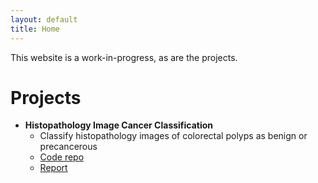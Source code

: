 ```yaml
---
layout: default
title: Home
---
```


This website is a work-in-progress, as are the projects.

# Projects

* **Histopathology Image Cancer Classification**
	* Classify histopathology images of colorectal polyps as benign or precancerous
	* [Code repo](https://github.com/rfdspeng/ml_ai_portfolio/tree/main/mhist)
	* [Report](https://rfdspeng.github.io/pages/mhist)